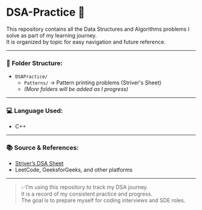 # DSA-Practice 🚀

This repository contains all the Data Structures and Algorithms problems I solve as part of my learning journey.  
It is organized by topic for easy navigation and future reference.

---

### 📂 Folder Structure:

- `DSAPractice/`
  - `Patterns/` → Pattern printing problems (Striver's Sheet)
  - _(More folders will be added as I progress)_

---

### 💻 Language Used:

- C++

---

### 📚 Source & References:

- [Striver’s DSA Sheet](https://takeuforward.org/interviews/strivers-sde-sheet-top-coding-interview-problems/)
- LeetCode, GeeksforGeeks, and other platforms

---

> ✅I’m using this repository to track my DSA journey.  
> It is a record of my consistent practice and progress.  
> The goal is to prepare myself for coding interviews and SDE roles.
